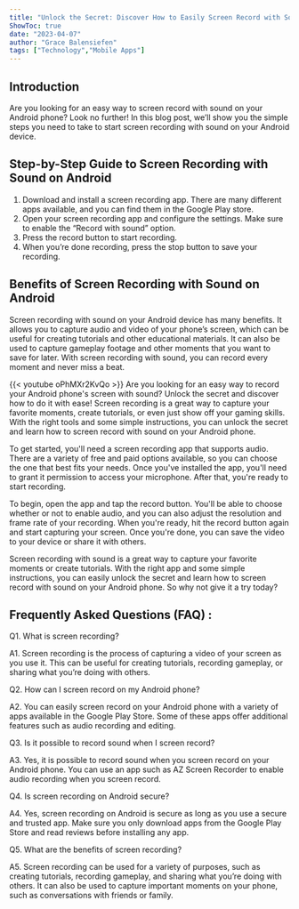 ```yaml
---
title: "Unlock the Secret: Discover How to Easily Screen Record with Sound on Your Android Phone!"
ShowToc: true 
date: "2023-04-07"
author: "Grace Balensiefen" 
tags: ["Technology","Mobile Apps"]
---
```

## Introduction

Are you looking for an easy way to screen record with sound on your Android phone? Look no further! In this blog post, we’ll show you the simple steps you need to take to start screen recording with sound on your Android device.

## Step-by-Step Guide to Screen Recording with Sound on Android

1. Download and install a screen recording app. There are many different apps available, and you can find them in the Google Play store. 
2. Open your screen recording app and configure the settings. Make sure to enable the “Record with sound” option. 
3. Press the record button to start recording. 
4. When you’re done recording, press the stop button to save your recording. 

## Benefits of Screen Recording with Sound on Android

Screen recording with sound on your Android device has many benefits. It allows you to capture audio and video of your phone’s screen, which can be useful for creating tutorials and other educational materials. It can also be used to capture gameplay footage and other moments that you want to save for later. With screen recording with sound, you can record every moment and never miss a beat.

{{< youtube oPhMXr2KvQo >}} 
Are you looking for an easy way to record your Android phone's screen with sound? Unlock the secret and discover how to do it with ease! Screen recording is a great way to capture your favorite moments, create tutorials, or even just show off your gaming skills. With the right tools and some simple instructions, you can unlock the secret and learn how to screen record with sound on your Android phone. 

To get started, you'll need a screen recording app that supports audio. There are a variety of free and paid options available, so you can choose the one that best fits your needs. Once you've installed the app, you'll need to grant it permission to access your microphone. After that, you're ready to start recording. 

To begin, open the app and tap the record button. You'll be able to choose whether or not to enable audio, and you can also adjust the resolution and frame rate of your recording. When you're ready, hit the record button again and start capturing your screen. Once you're done, you can save the video to your device or share it with others. 

Screen recording with sound is a great way to capture your favorite moments or create tutorials. With the right app and some simple instructions, you can easily unlock the secret and learn how to screen record with sound on your Android phone. So why not give it a try today?

## Frequently Asked Questions (FAQ) :
Q1. What is screen recording?

A1. Screen recording is the process of capturing a video of your screen as you use it. This can be useful for creating tutorials, recording gameplay, or sharing what you’re doing with others. 

Q2. How can I screen record on my Android phone?

A2. You can easily screen record on your Android phone with a variety of apps available in the Google Play Store. Some of these apps offer additional features such as audio recording and editing. 

Q3. Is it possible to record sound when I screen record?

A3. Yes, it is possible to record sound when you screen record on your Android phone. You can use an app such as AZ Screen Recorder to enable audio recording when you screen record. 

Q4. Is screen recording on Android secure?

A4. Yes, screen recording on Android is secure as long as you use a secure and trusted app. Make sure you only download apps from the Google Play Store and read reviews before installing any app. 

Q5. What are the benefits of screen recording?

A5. Screen recording can be used for a variety of purposes, such as creating tutorials, recording gameplay, and sharing what you’re doing with others. It can also be used to capture important moments on your phone, such as conversations with friends or family.


